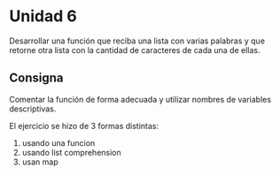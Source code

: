 # Unidad 6
Desarrollar una función que reciba una lista con varias palabras y que
retorne otra lista con la cantidad de caracteres de cada una de ellas.
## Consigna
Comentar la función de forma adecuada y utilizar nombres de
variables descriptivas.

El ejercicio se hizo de 3 formas distintas: 
1. usando una funcion
2. usando list comprehension
3. usan map 

